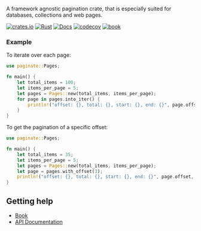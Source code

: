 A framework agnostic pagination crate, that is especially suited for databases, collections and web pages.

[![crates.io](https://img.shields.io/crates/v/paginate.svg)](https://crates.io/crates/paginate)
[![Rust](https://github.com/daniel-samson/paginate/actions/workflows/rust.yml/badge.svg?branch=master)](https://github.com/daniel-samson/paginate/actions/workflows/rust.yml)
[![Docs](https://docs.rs/paginate/badge.svg?version=1.0.1)](https://docs.rs/paginate/1.0.1/paginate/)
[![codecov](https://codecov.io/gh/daniel-samson/paginate/branch/master/graph/badge.svg)](https://codecov.io/gh/daniel-samson/paginate)
[![book](https://img.shields.io/badge/Book-v1.0.1-blue)](https://daniel-samson.github.io/paginate-docs/)
### Example


To iterate over each page:

```rust
use paginate::Pages;

fn main() {
    let total_items = 100;
    let items_per_page = 5;
    let pages = Pages::new(total_items, items_per_page);
    for page in pages.into_iter() {
        println!("offset: {}, total: {}, start: {}, end: {}", page.offset, page.length, page.start, page.end);
    }
}
```

To get the pagination of a specific offset:
```rust
use paginate::Pages;

fn main() {
    let total_items = 35;
    let items_per_page = 5;
    let pages = Pages::new(total_items, items_per_page);
    let page = pages.with_offset(3);
    println!("offset: {}, total: {}, start: {}, end: {}", page.offset, page.length, page.start, page.end);
}
```

## Getting help

- [Book](https://daniel-samson.github.io/paginate-docs/)
- [API Documentation](https://docs.rs/paginate/latest/paginate/)

